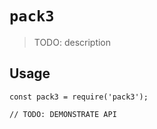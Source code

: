 # `pack3`

> TODO: description

## Usage

```
const pack3 = require('pack3');

// TODO: DEMONSTRATE API
```
